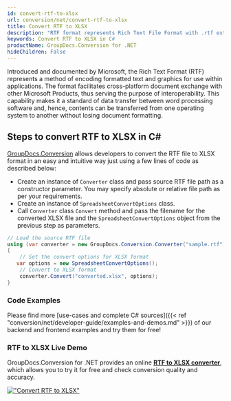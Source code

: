 ```yaml
---
id: convert-rtf-to-xlsx
url: conversion/net/convert-rtf-to-xlsx
title: Convert RTF to XLSX
description: "RTF format represents Rich Text File Format with .rtf extension. Learn how to convert RTF to XLSX file programmatically in C# language using GroupDocs.Conversion for .NET library."
keywords: Convert RTF to XLSX in C#
productName: GroupDocs.Conversion for .NET
hideChildren: False
---
```


Introduced and documented by Microsoft, the Rich Text Format (RTF) represents a method of encoding formatted text and graphics for use within applications. The format facilitates cross-platform document exchange with other Microsoft Products, thus serving the purpose of interoperability. This capability makes it a standard of data transfer between word processing software and, hence, contents can be transferred from one operating system to another without losing document formatting.

## Steps to convert RTF to XLSX in C#

[GroupDocs.Conversion](https://products.groupdocs.com/conversion/net) allows developers to convert the RTF file to XLSX format in an easy and intuitive way just using a few lines of code as described below:

* Create an instance of `Converter` class and pass source RTF file path as a constructor parameter. You may specify absolute or relative file path as per your requirements. 
* Create an instance of `SpreadsheetConvertOptions` class.
* Call `Converter` class `Convert` method and pass the filename for the converted XLSX file and the `SpreadsheetConvertOptions` object from the previous step as parameters.

```csharp
// Load the source RTF file
using (var converter = new GroupDocs.Conversion.Converter("sample.rtf"))
{
    // Set the convert options for XLSX format
   var options = new SpreadsheetConvertOptions();
    // Convert to XLSX format
    converter.Convert("converted.xlsx", options);
}
```

### Code Examples

Please find more [use-cases and complete C# sources]({{< ref "conversion/net/developer-guide/examples-and-demos.md" >}}) of our backend and frontend examples and try them for free!

### RTF to XLSX Live Demo

GroupDocs.Conversion for .NET provides an online [**RTF to XLSX converter**](https://products.groupdocs.app/conversion/rtf-to-xlsx), which allows you to try it for free and check conversion quality and accuracy.

[!["Convert RTF to XLSX"](conversion/net/images/convert-to-xlsx/convert-rtf-to-xlsx.png)](https://products.groupdocs.app/conversion/rtf-to-xlsx)